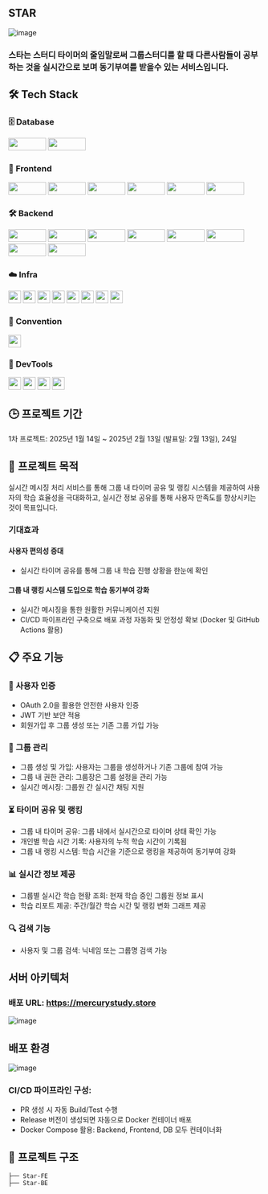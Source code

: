 ## STAR
![image](https://github.com/user-attachments/assets/de493dee-5b70-47c1-b096-45a1aa3cb0da)
### 스타는 스터디 타이머의 줄임말로써 그룹스터디를 할 때 다른사람들이 공부하는 것을 실시간으로 보며 동기부여를 받을수 있는 서비스입니다.

## 🛠 Tech Stack  

### 🗄 Database  
<img src="https://img.shields.io/badge/MYSQL-4479A1?style=for-the-badge&logo=mysql&logoColor=white" height="25" width="75"> <img src="https://img.shields.io/badge/REDIS-DC382D?style=for-the-badge&logo=redis&logoColor=white" height="25" width="75">  

### 🎨 Frontend  
<img src="https://img.shields.io/badge/VUE.JS-4FC08D?style=for-the-badge&logo=vuedotjs&logoColor=white" height="25" width="75"> <img src="https://img.shields.io/badge/VITE-646CFF?style=for-the-badge&logo=vite&logoColor=white" height="25" width="75"> 
<img src="https://img.shields.io/badge/HTML5-E34F26?style=for-the-badge&logo=html5&logoColor=white" height="25" width="75"> 
<img src="https://img.shields.io/badge/CSS3-1572B6?style=for-the-badge&logo=css3&logoColor=white" height="25" width="75"> 
<img src="https://img.shields.io/badge/JAVASCRIPT-F7DF1E?style=for-the-badge&logo=javascript&logoColor=black" height="25" width="75"> 
<img src="https://img.shields.io/badge/WEBSTOMP--CLIENT-005571?style=for-the-badge&logo=apachekafka&logoColor=white" height="25" width="75">   

### 🛠 Backend  
<img src="https://img.shields.io/badge/SPRINGBOOT-6DB33F?style=for-the-badge&logo=springboot&logoColor=white"  height="25" width="75"> <img src="https://img.shields.io/badge/JPA-59666C?style=for-the-badge&logo=hibernate&logoColor=white"  height="25" width="75">
<img src="https://img.shields.io/badge/SPRING SECURITY-6DB33F?style=for-the-badge&logo=springsecurity&logoColor=white"  height="25" width="75">
<img src="https://img.shields.io/badge/OAUTH-4285F4?style=for-the-badge&logo=google&logoColor=white"  height="25" width="75"> 
<img src="https://img.shields.io/badge/LOMBOK-FF2D20?style=for-the-badge&logo=apachemaven&logoColor=white"  height="25" width="75"> 
<img src="https://img.shields.io/badge/STOMP-005571?style=for-the-badge&logo=apachekafka&logoColor=white"  height="25" width="75"> 
<img src="https://img.shields.io/badge/RABBITMQ-FF6600?style=for-the-badge&logo=rabbitmq&logoColor=white" height="25" width="75"> 
<img src="https://img.shields.io/badge/JWT-000000?style=for-the-badge&logo=jsonwebtokens&logoColor=white" height="25" width="75">  

### ☁️ Infra  
<img src="https://img.shields.io/badge/Google Cloud Platform-4285F4?style=for-the-badge&logo=googlecloud&logoColor=white" height="25"> <img src="https://img.shields.io/badge/VM Engine-4285F4?style=for-the-badge&logo=googlecloud&logoColor=white" height="25">
<img src="https://img.shields.io/badge/Google Cloud Storage-4285F4?style=for-the-badge&logo=googlecloud&logoColor=white" height="25"> 
<img src="https://img.shields.io/badge/Google Cloud Database-4285F4?style=for-the-badge&logo=googlecloud&logoColor=white" height="25"> 
<img src="https://img.shields.io/badge/DOCKER-2496ED?style=for-the-badge&logo=docker&logoColor=white" height="25">
<img src="https://img.shields.io/badge/GITHUB ACTIONS-2088FF?style=for-the-badge&logo=githubactions&logoColor=white" height="25"> 
<img src="https://img.shields.io/badge/GABIA-1E88E5?style=for-the-badge" height="25"> 
<img src="https://img.shields.io/badge/NGINX-009639?style=for-the-badge&logo=nginx&logoColor=white" height="25">  

### 📌 Convention  
<img src="https://img.shields.io/badge/REST API-005571?style=for-the-badge&logo=postman&logoColor=white" height="25">  

### 🔧 DevTools  
<img src="https://img.shields.io/badge/GITHUB ISSUES-181717?style=for-the-badge&logo=github&logoColor=white" height="25"> <img src="https://img.shields.io/badge/NOTION-000000?style=for-the-badge&logo=notion&logoColor=white" height="25"> 
<img src="https://img.shields.io/badge/DISCORD-5865F2?style=for-the-badge&logo=discord&logoColor=white" height="25"> 
<img src="https://img.shields.io/badge/GIT FLOW-F05032?style=for-the-badge&logo=git&logoColor=white" height="25">  


## 🕒 프로젝트 기간
1차 프로젝트: 2025년 1월 14일 ~ 2025년 2월 13일 (발표일: 2월 13일), 24일

## 🎯 프로젝트 목적
실시간 메시징 처리 서비스를 통해 그룹 내 타이머 공유 및 랭킹 시스템을 제공하여 사용자의 학습 효율성을 극대화하고, 실시간 정보 공유를 통해 사용자 만족도를 향상시키는 것이 목표입니다.

### 기대효과
#### 사용자 편의성 증대
- 실시간 타이머 공유를 통해 그룹 내 학습 진행 상황을 한눈에 확인

#### 그룹 내 랭킹 시스템 도입으로 학습 동기부여 강화
- 실시간 메시징을 통한 원활한 커뮤니케이션 지원
- CI/CD 파이프라인 구축으로 배포 과정 자동화 및 안정성 확보 (Docker 및 GitHub Actions 활용)


## 📋 주요 기능
### 🔑 사용자 인증
- OAuth 2.0을 활용한 안전한 사용자 인증
- JWT 기반 보안 적용
- 회원가입 후 그룹 생성 또는 기존 그룹 가입 가능
  
### 👥 그룹 관리
- 그룹 생성 및 가입: 사용자는 그룹을 생성하거나 기존 그룹에 참여 가능
- 그룹 내 권한 관리: 그룹장은 그룹 설정을 관리 가능
- 실시간 메시징: 그룹원 간 실시간 채팅 지원

### ⏳ 타이머 공유 및 랭킹
- 그룹 내 타이머 공유: 그룹 내에서 실시간으로 타이머 상태 확인 가능
- 개인별 학습 시간 기록: 사용자의 누적 학습 시간이 기록됨
- 그룹 내 랭킹 시스템: 학습 시간을 기준으로 랭킹을 제공하여 동기부여 강화

### 📊 실시간 정보 제공
- 그룹별 실시간 학습 현황 조회: 현재 학습 중인 그룹원 정보 표시
- 학습 리포트 제공: 주간/월간 학습 시간 및 랭킹 변화 그래프 제공

### 🔍 검색 기능
- 사용자 및 그룹 검색: 닉네임 또는 그룹명 검색 가능



## 서버 아키텍처
### 배포 URL: https://mercurystudy.store
![image](https://github.com/user-attachments/assets/ae80eeb4-9845-4470-abce-0e7ff69849a7)

## 배포 환경
![image](https://github.com/user-attachments/assets/d4b0e6a1-bc0c-45cf-a2c8-2ab042a7243a)

### CI/CD 파이프라인 구성:
- PR 생성 시 자동 Build/Test 수행
- Release 버전이 생성되면 자동으로 Docker 컨테이너 배포
- Docker Compose 활용: Backend, Frontend, DB 모두 컨테이너화


## 📄 프로젝트 구조
```
├── Star-FE
├── Star-BE
```
